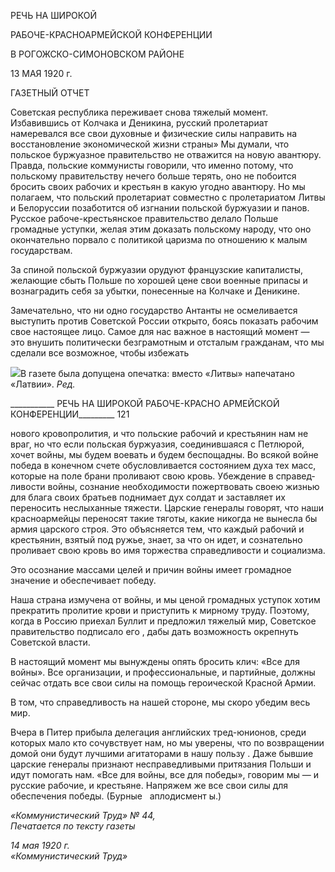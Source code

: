 РЕЧЬ НА ШИРОКОЙ

РАБОЧЕ-КРАСНОАРМЕЙСКОЙ КОНФЕРЕНЦИИ

В РОГОЖСКО-СИМОНОВСКОМ РАЙОНЕ

13 МАЯ 1920 г.

ГАЗЕТНЫЙ ОТЧЕТ

Советская республика переживает снова тяжелый момент. Избавившись от Колчака и Деникина, русский пролетариат намеревался все свои духовные и физические силы направить на восстановление экономической жизни страны» Мы думали, что польское буржуазное правительство не отважится на новую авантюру. Правда, польские комму­нисты говорили, что именно потому, что польскому правительству нечего больше те­рять, оно не побоится бросить своих рабочих и крестьян в какую угодно авантюру. Но мы полагаем, что польский пролетариат совместно с пролетариатом Литвы и Белорус­сии позаботится об изгнании польской буржуазии и панов. Русское рабоче-крестьянское правительство делало Польше громадные уступки, желая этим доказать польскому народу, что оно окончательно порвало с политикой царизма по отношению к малым государствам.

За спиной польской буржуазии орудуют французские капиталисты, желающие сбыть Польше по хорошей цене свои военные припасы и вознаградить себя за убытки, поне­сенные на Колчаке и Деникине.

Замечательно, что ни одно государство Антанты не осмеливается выступить против Советской России открыто, боясь показать рабочим свое настоящее лицо. Самое для нас важное в настоящий момент — это внушить политически безграмотным и отста­лым гражданам, что мы сделали все возможное, чтобы избежать

![](file:///C:/Users/bot32/AppData/Local/Temp/msohtmlclip1/01/clip_image001.png)В газете была допущена опечатка: вместо «Литвы» напечатано «Латвии». _Ред._

  

___________ РЕЧЬ НА ШИРОКОЙ РАБОЧЕ-КРАСНО АРМЕЙСКОЙ КОНФЕРЕНЦИИ_________ 121

нового кровопролития, и что польские рабочий и крестьянин нам не враг, но что если польская буржуазия, соединившаяся с Петлюрой, хочет войны, мы будем воевать и бу­дем беспощадны. Во всякой войне победа в конечном счете обусловливается состояни­ем духа тех масс, которые на поле брани проливают свою кровь. Убеждение в справед­ливости войны, сознание необходимости пожертвовать своею жизнью для блага своих братьев поднимает дух солдат и заставляет их переносить неслыханные тяжести. Цар­ские генералы говорят, что наши красноармейцы переносят такие тяготы, какие нико­гда не вынесла бы армия царского строя. Это объясняется тем, что каждый рабочий и крестьянин, взятый под ружье, знает, за что он идет, и сознательно проливает свою кровь во имя торжества справедливости и социализма.

Это осознание массами целей и причин войны имеет громадное значение и обеспе­чивает победу.

Наша страна измучена от войны, и мы ценой громадных уступок хотим прекратить пролитие крови и приступить к мирному труду. Поэтому, когда в Россию приехал Бул­лит и предложил тяжелый мир, Советское правительство подписало его , дабы дать возможность окрепнуть Советской власти.

В настоящий момент мы вынуждены опять бросить клич: «Все для войны». Все ор­ганизации, и профессиональные, и партийные, должны сейчас отдать все свои силы на помощь героической Красной Армии.

В том, что справедливость на нашей стороне, мы скоро убедим весь мир.

Вчера в Питер прибыла делегация английских тред-юнионов, среди которых мало кто сочувствует нам, но мы уверены, что по возвращении домой они будут лучшими агитаторами в нашу пользу . Даже бывшие царские генералы признают несправедли­выми притязания Польши и идут помогать нам. «Все для войны, все для победы», гово­рим мы — и русские рабочие, и крестьяне. Напряжем же все свои силы для обеспече­ния победы. (Бурные   аплодисмент ы.)

_«Коммунистический Труд» № 44,                                                     Печатается по тексту газеты_

_14 мая 1920 г.                                                                         «Коммунистический Труд»_